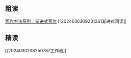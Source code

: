 ## 粗读
[写作方法系列：渐进式写作](https://zhuanlan.zhihu.com/p/581625806)
[[2024030309231361渐进式阅读]]

## 精读
[[2024030208250787工作流]]